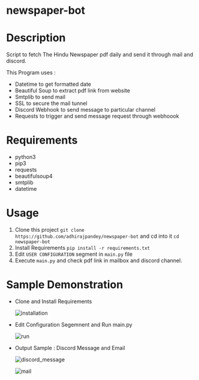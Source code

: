 # newspaper-bot

# Description

Script to fetch The Hindu Newspaper pdf daily and send it through mail and discord.

This Program uses : 
- Datetime to get formatted date
- Beautiful Soup to extract pdf link from website
- Smtplib to send mail
- SSL to secure the mail tunnel
- Discord Webhook to send message to particular channel
- Requests to trigger and send message request through webhoook

# Requirements

- python3
- pip3
- requests
- beautifulsoup4
- smtplib
- datetime

# Usage

1. Clone this project `git clone https://github.com/adhirajpandey/newspaper-bot` and cd into it `cd newspaper-bot`
2. Install Requirements `pip install -r requirements.txt`
3. Edit `USER CONFIGURATION` segment in `main.py` file
4. Execute `main.py` and check pdf link in mailbox and discord channel.

# Sample Demonstration

- Clone and Install Requirements

  ![installation](https://user-images.githubusercontent.com/87516052/199808153-97565f6e-9700-4f88-b42b-323577a7f3a7.png)
  
  
- Edit Configuration Segemnent and Run main.py

  ![run](https://user-images.githubusercontent.com/87516052/199808915-4b7f41d8-8abd-492c-a11e-fe6a6c29a853.png)
  
  
- Output Sample : Discord Message and Email

  ![discord_message](https://user-images.githubusercontent.com/87516052/199809121-3523aa25-ea64-4730-aef7-0dc8c09b1c5d.png)
  
  ![mail](https://user-images.githubusercontent.com/87516052/199809155-8d951de9-a24a-48f8-826c-87e27f00b4bf.png)
